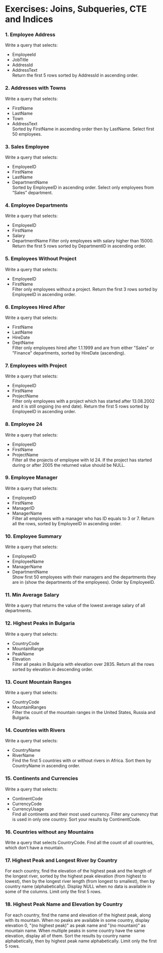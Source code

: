 # Exercises: Joins, Subqueries, CTE and Indices

### 1. Employee Address
Write a query that selects:
* EmployeeId
* JobTitle
* AddressId
* AddressText    
Return the first 5 rows sorted by AddressId in ascending order.

### 2. Addresses with Towns
Write a query that selects:
* FirstName
* LastName
* Town
* AddressText    
Sorted by FirstName in ascending order then by LastName. Select first 50 employees.

### 3. Sales Employee
Write a query that selects:
* EmployeeID
* FirstName
* LastName
* DepartmentName  
Sorted by EmployeeID in ascending order. Select only employees from “Sales” department.

### 4. Employee Departments
Write a query that selects:
* EmployeeID
* FirstName
* Salary
* DepartmentName
Filter only employees with salary higher than 15000. Return the first 5 rows sorted by DepartmentID in ascending order.

### 5. Employees Without Project
Write a query that selects:
* EmployeeID
* FirstName  
Filter only employees without a project. Return the first 3 rows sorted by EmployeeID in ascending order.

### 6. Employees Hired After
Write a query that selects:
* FirstName
* LastName
* HireDate
* DeptName  
Filter only employees hired after 1.1.1999 and are from either "Sales" or "Finance" departments, sorted by HireDate (ascending).

### 7. Employees with Project
Write a query that selects:
* EmployeeID
* FirstName
* ProjectName  
Filter only employees with a project which has started after 13.08.2002 and it is still ongoing (no end date). Return the first 5 rows sorted by EmployeeID in ascending order.

### 8. Employee 24
Write a query that selects:
* EmployeeID
* FirstName
* ProjectName  
Filter all the projects of employee with Id 24. If the project has started during or after 2005 the returned value should be NULL.

### 9. Employee Manager
Write a query that selects:
* EmployeeID
* FirstName
* ManagerID
* ManagerName  
Filter all employees with a manager who has ID equals to 3 or 7. Return all the rows, sorted by EmployeeID in ascending order.

### 10. Employee Summary
Write a query that selects:
* EmployeeID
* EmployeeName
* ManagerName
* DepartmentName  
Show first 50 employees with their managers and the departments they are in (show the departments of the employees). Order by EmployeeID.

### 11. Min Average Salary
Write a query that returns the value of the lowest average salary of all departments.

### 12. Highest Peaks in Bulgaria
Write a query that selects:
* CountryCode
* MountainRange
* PeakName
* Elevation  
Filter all peaks in Bulgaria with elevation over 2835. Return all the rows sorted by elevation in descending order.

### 13. Count Mountain Ranges
Write a query that selects:
* CountryCode
* MountainRanges  
Filter the count of the mountain ranges in the United States, Russia and Bulgaria.

### 14. Countries with Rivers
Write a query that selects:
* CountryName
* RiverName  
Find the first 5 countries with or without rivers in Africa. Sort them by CountryName in ascending order.

### 15. Continents and Currencies
Write a query that selects:
* ContinentCode
* CurrencyCode
* CurrencyUsage  
Find all continents and their most used currency. Filter any currency that is used in only one country. Sort your results by ContinentCode.

### 16. Countries without any Mountains
Write a query that selects CountryCode. Find all the count of all countries, which don’t have a mountain.

### 17. Highest Peak and Longest River by Country
For each country, find the elevation of the highest peak and the length of the longest river, sorted by the highest peak elevation (from highest to lowest), then by the longest river length (from longest to smallest), then by country name (alphabetically). Display NULL when no data is available in some of the columns. Limit only the first 5 rows.

### 18. Highest Peak Name and Elevation by Country
For each country, find the name and elevation of the highest peak, along with its mountain. When no peaks are available in some country, display elevation 0, "(no highest peak)" as peak name and "(no mountain)" as mountain name. When multiple peaks in some country have the same elevation, display all of them. Sort the results by country name alphabetically, then by highest peak name alphabetically. Limit only the first 5 rows.
